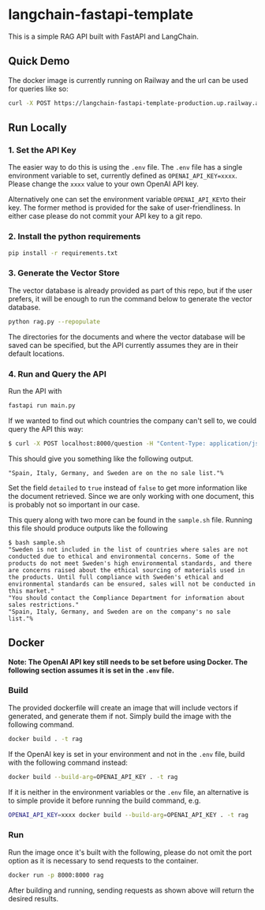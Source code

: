 # langchain-fastapi-template
This is a simple RAG API built with FastAPI and LangChain.

## Quick Demo
The docker image is currently running on Railway and the url can be used for 
queries like so:
```bash
curl -X POST https://langchain-fastapi-template-production.up.railway.app/question -H "Content-Type: application/json" -d '{"input": "Why not trade with Sweden?", "detailed": false}'
```



## Run Locally

### 1. Set the API Key
The easier way to do this is using the `.env`
file.
The `.env` file has a single environment variable to set,
currently defined as `OPENAI_API_KEY=xxxx`. 
Please change the `xxxx` value to your own OpenAI API key.

Alternatively one can set the environment variable 
`OPENAI_API_KEY`to their key. The former method is provided 
for the sake of user-friendliness. In either case please do 
not commit your API key to a git repo.
### 2. Install the python requirements
```bash
pip install -r requirements.txt
```

### 3. Generate the Vector Store
The vector database is already provided as part of this repo,
but if the user prefers, it will be enough to run the command below to generate the vector
database.
```bash
python rag.py --repopulate
```
The directories for the documents and where the vector database
will be saved can be specified, but the API currently assumes
they are in their default locations.

### 4. Run and Query the API
Run the API with 
```bash
fastapi run main.py
```

If we wanted to find out which countries the company can't sell to, we could 
query the API this way:
```bash
$ curl -X POST localhost:8000/question -H "Content-Type: application/json" -d '{"input": "Which countries are on our no sale list?", "detailed": false}'
```
This should give you something like the following output.
```
"Spain, Italy, Germany, and Sweden are on the no sale list."%       
```
Set the field `detailed` to `true` instead of `false` to get more 
information like the document retrieved. Since we are only working with one
document, this is probably not so important in our case.

This query along with two more can be found in the `sample.sh` 
file. 
Running this file should produce outputs like the following
```
$ bash sample.sh 
"Sweden is not included in the list of countries where sales are not conducted due to ethical and environmental concerns. Some of the products do not meet Sweden's high environmental standards, and there are concerns raised about the ethical sourcing of materials used in the products. Until full compliance with Sweden's ethical and environmental standards can be ensured, sales will not be conducted in this market."
"You should contact the Compliance Department for information about sales restrictions."
"Spain, Italy, Germany, and Sweden are on the company's no sale list."%    
```

## Docker
**Note: The OpenAI API key still needs to be set before using 
Docker. The following section assumes it is set in the `.env` file.**

### Build
The provided dockerfile will create an image that will include
vectors if generated, and generate them if not. Simply
build the image with the following command.
```bash
docker build . -t rag 
```
If the OpenAI key is set in your environment and not in the `.env`
file, build with the following command instead:
```bash
docker build --build-arg=OPENAI_API_KEY . -t rag
```
If it is neither in the environment variables or the `.env` file,
an alternative is to simple provide it before running the build
command, e.g.
```bash
OPENAI_API_KEY=xxxx docker build --build-arg=OPENAI_API_KEY . -t rag
```

### Run
Run the image once it's built with the following, please do not
omit the port option as it is necessary to send requests to the
container.
```bash
docker run -p 8000:8000 rag
```

After building and running, sending requests as shown above will return 
the desired results.

